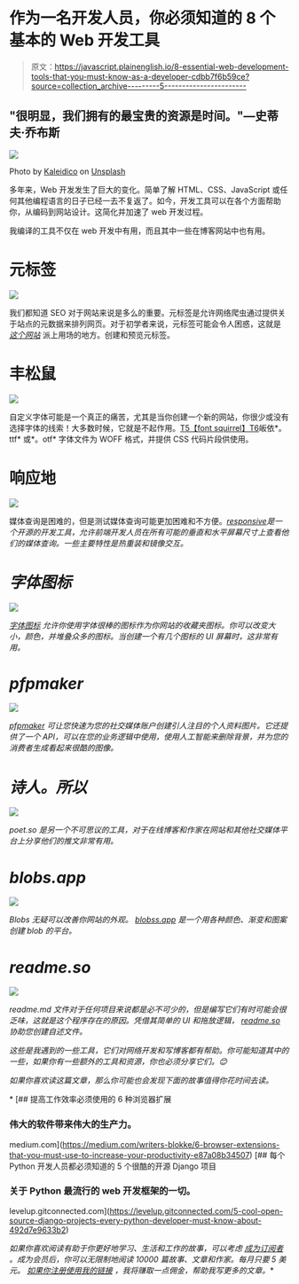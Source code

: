 # 作为一名开发人员，你必须知道的 8 个基本的 Web 开发工具

> 原文：<https://javascript.plainenglish.io/8-essential-web-development-tools-that-you-must-know-as-a-developer-cdbb7f6b59ce?source=collection_archive---------5----------------------->

## "很明显，我们拥有的最宝贵的资源是时间。"—史蒂夫·乔布斯

![](img/9bf3d1faf0ffaa44b0f029a56c80fdb4.png)

Photo by [Kaleidico](https://unsplash.com/@kaleidico?utm_source=unsplash&utm_medium=referral&utm_content=creditCopyText) on [Unsplash](https://unsplash.com/s/photos/web-development?utm_source=unsplash&utm_medium=referral&utm_content=creditCopyText)

多年来，Web 开发发生了巨大的变化。简单了解 HTML、CSS、JavaScript 或任何其他编程语言的日子已经一去不复返了。如今，开发工具可以在各个方面帮助你，从编码到网站设计。这简化并加速了 web 开发过程。

我编译的工具不仅在 web 开发中有用，而且其中一些在博客网站中也有用。

# 元标签

![](img/affada35e1ae9fd86223f5e88400584e.png)

我们都知道 SEO 对于网站来说是多么的重要。元标签是允许网络爬虫通过提供关于站点的元数据来排列网页。对于初学者来说，元标签可能会令人困惑，这就是 [*这个网站*](https://metatags.io/) 派上用场的地方。创建和预览元标签。

# 丰松鼠

![](img/902ff4674a69020a868ba413eeaf1a70.png)

自定义字体可能是一个真正的痛苦，尤其是当你创建一个新的网站，你很少或没有选择字体的线索！大多数时候，它就是不起作用。[T5【font squirrel】T6](https://www.fontsquirrel.com/)皈依*。ttf* 或*。otf* 字体文件为 WOFF 格式，并提供 CSS 代码片段供使用。

# 响应地

![](img/60f5cdbdd09d1a5de5a3de8a14d98783.png)

媒体查询是困难的，但是测试媒体查询可能更加困难和不方便。*[*responsive*](https://responsively.app/)是一个开源的开发工具，允许前端开发人员在所有可能的垂直和水平屏幕尺寸上查看他们的媒体查询。一些主要特性是热重装和镜像交互。*

# *字体图标*

*![](img/4ddc74f17a526dd255bbbecbb5e6be35.png)*

*[*字体图标*](https://gauger.io/fonticon/) 允许你使用字体很棒的图标作为你网站的收藏夹图标。你可以改变大小，颜色，并堆叠众多的图标。当创建一个有几个图标的 UI 屏幕时，这非常有用。*

# *pfpmaker*

*![](img/ae3d9f4d686a5741b33069813ddc4957.png)*

*[*pfpmaker*](https://pfpmaker.com/) 可让您快速为您的社交媒体账户创建引人注目的个人资料图片。它还提供了一个 API，可以在您的业务逻辑中使用，使用人工智能来删除背景，并为您的消费者生成看起来很酷的图像。*

# *诗人。所以*

*![](img/242bee141d47fcdd5b7e947482eed812.png)*

*poet.so 是另一个不可思议的工具，对于在线博客和作家在网站和其他社交媒体平台上分享他们的推文非常有用。*

# *blobs.app*

*![](img/9a7e5b6644c8ce28859492e2539c2539.png)*

*Blobs 无疑可以改善你网站的外观。 [*blobss.app*](https://blobs.app/) 是一个用各种颜色、渐变和图案创建 blob 的平台。*

# *readme.so*

*![](img/80b3297106f9448005564d37a0d972a9.png)*

*readme.md 文件对于任何项目来说都是必不可少的，但是编写它们有时可能会很乏味，这就是这个程序存在的原因。凭借其简单的 UI 和拖放逻辑， [*readme.so*](https://readme.so/) 协助您创建自述文件。*

*这些是我遇到的一些工具，它们对网络开发和写博客都有帮助。你可能知道其中的一些，如果你有一些额外的工具和资源，你也必须分享它们。😊*

*如果你喜欢读这篇文章，那么你可能也会发现下面的故事值得你花时间去读。*

*[](https://medium.com/writers-blokke/6-browser-extensions-that-you-must-use-to-increase-your-productivity-e87a08b34507) [## 提高工作效率必须使用的 6 种浏览器扩展

### 伟大的软件带来伟大的生产力。

medium.com](https://medium.com/writers-blokke/6-browser-extensions-that-you-must-use-to-increase-your-productivity-e87a08b34507) [](https://levelup.gitconnected.com/5-cool-open-source-django-projects-every-python-developer-must-know-about-492d7e9633b2) [## 每个 Python 开发人员都必须知道的 5 个很酷的开源 Django 项目

### 关于 Python 最流行的 web 开发框架的一切。

levelup.gitconnected.com](https://levelup.gitconnected.com/5-cool-open-source-django-projects-every-python-developer-must-know-about-492d7e9633b2) 

*如果你喜欢阅读有助于你更好地学习、生活和工作的故事，可以考虑* [*成为订阅者*](https://viveknaskar.medium.com/subscribe) *。成为会员后，你可以无限制地阅读 10000 篇故事、文章和作家。每月只要 5 美元。* [*如果你注册使用我的链接*](https://viveknaskar.medium.com/membership) *，我将赚取一点佣金，帮助我写更多的文章。**